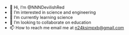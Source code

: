 - 👋 Hi, I’m @NNNDevilishRed
- 👀 I’m interested in science and engineering
- 🌱 I’m currently learning science 
- 💞️ I’m looking to collaborate on education 
- 📫 How to reach me email me at n24ksimpxb@gmail.com

<!---
NNNDevilishRed/NNNDevilishRed is a ✨ special ✨ repository because its `README.md` (this file) appears on your GitHub profile.
You can click the Preview link to take a look at your changes.
--->
